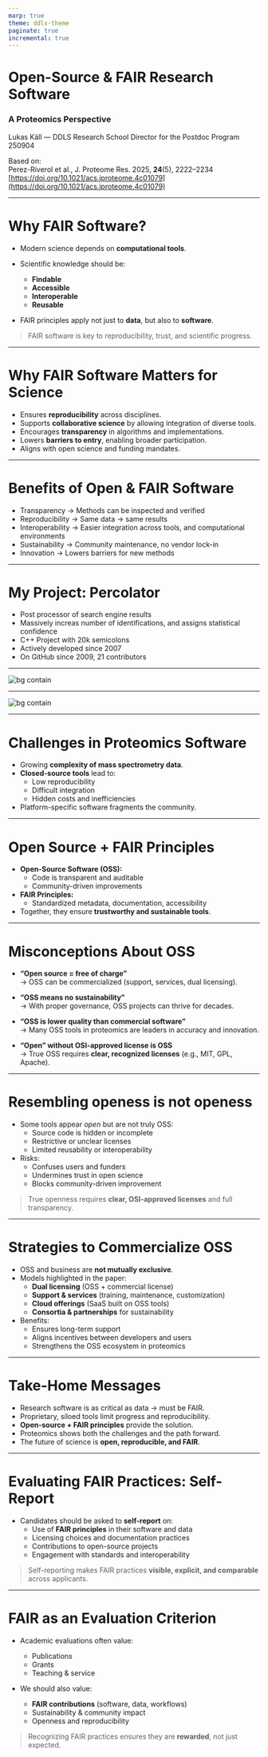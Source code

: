 ```yaml
---
marp: true
theme: ddls-theme
paginate: true
incremental: true 
---
```

<!-- _class: title -->
# Open-Source & FAIR Research Software  
### A Proteomics Perspective

Lukas Käll &mdash; DDLS Research School Director for the Postdoc Program
250904

Based on:  
Perez-Riverol et al., J. Proteome Res. 2025, **24**(5), 2222–2234
[https://doi.org/10.1021/acs.jproteome.4c01079](https://doi.org/10.1021/acs.jproteome.4c01079)

---

# Why FAIR Software?

- Modern science depends on **computational tools**.  
- Scientific knowledge should be:
  - **Findable**  
  - **Accessible**  
  - **Interoperable**  
  - **Reusable**  

- FAIR principles apply not just to **data**, but also to **software**.  
> FAIR software is key to reproducibility, trust, and scientific progress.

---

# Why FAIR Software Matters for Science

- Ensures **reproducibility** across disciplines.  
- Supports **collaborative science** by allowing integration of diverse tools.  
- Encourages **transparency** in algorithms and implementations.  
- Lowers **barriers to entry**, enabling broader participation.  
- Aligns with open science and funding mandates.  

---

# Benefits of Open & FAIR Software

- Transparency → Methods can be inspected and verified  
- Reproducibility → Same data → same results  
- Interoperability → Easier integration across tools, and computational environments  
- Sustainability → Community maintenance, no vendor lock-in  
- Innovation → Lowers barriers for new methods  

---

# My Project: Percolator

- Post processor of search engine results
- Massively increas number of identifications, and assigns statistical confidence
- C++ Project with 20k semicolons
- Actively developed since 2007
- On GitHub since 2009, 21 contributors

---

![bg contain](img/jekylhyde.png)

---

![bg contain](img/citations.png)

---

# Challenges in Proteomics Software

- Growing **complexity of mass spectrometry data**.  
- **Closed-source tools** lead to:  
  - Low reproducibility  
  - Difficult integration  
  - Hidden costs and inefficiencies  
- Platform-specific software fragments the community.  

---

# Open Source + FAIR Principles

- **Open-Source Software (OSS):**
  - Code is transparent and auditable  
  - Community-driven improvements  
- **FAIR Principles:**  
  - Standardized metadata, documentation, accessibility  
- Together, they ensure **trustworthy and sustainable tools**.

---

# Misconceptions About OSS

- **“Open source = free of charge”**  
  → OSS can be commercialized (support, services, dual licensing).  

- **“OSS means no sustainability”**  
  → With proper governance, OSS projects can thrive for decades.  

- **“OSS is lower quality than commercial software”**  
  → Many OSS tools in proteomics are leaders in accuracy and innovation.  

- **“Open” without OSI-approved license is OSS**  
  → True OSS requires **clear, recognized licenses** (e.g., MIT, GPL, Apache).

---

# Resembling openess is not openess

- Some tools appear *open* but are not truly OSS:  
  - Source code is hidden or incomplete  
  - Restrictive or unclear licenses  
  - Limited reusability or interoperability  
- Risks:  
  - Confuses users and funders  
  - Undermines trust in open science  
  - Blocks community-driven improvement  

> True openness requires **clear, OSI-approved licenses** and full transparency.

---

# Strategies to Commercialize OSS

- OSS and business are **not mutually exclusive**.  
- Models highlighted in the paper:  
  - **Dual licensing** (OSS + commercial license)  
  - **Support & services** (training, maintenance, customization)  
  - **Cloud offerings** (SaaS built on OSS tools)  
  - **Consortia & partnerships** for sustainability  
- Benefits:  
  - Ensures long-term support  
  - Aligns incentives between developers and users  
  - Strengthens the OSS ecosystem in proteomics

---

# Take-Home Messages

- Research software is as critical as data → must be FAIR.  
- Proprietary, siloed tools limit progress and reproducibility.  
- **Open-source + FAIR principles** provide the solution.  
- Proteomics shows both the challenges and the path forward.  
- The future of science is **open, reproducible, and FAIR**.  

---

# Evaluating FAIR Practices: Self-Report

- Candidates should be asked to **self-report** on:  
  - Use of **FAIR principles** in their software and data  
  - Licensing choices and documentation practices  
  - Contributions to open-source projects  
  - Engagement with standards and interoperability  

> Self-reporting makes FAIR practices **visible, explicit, and comparable** across applicants.

---

# FAIR as an Evaluation Criterion

- Academic evaluations often value:
  - Publications  
  - Grants  
  - Teaching & service  

- We should also value:
  - **FAIR contributions** (software, data, workflows)  
  - Sustainability & community impact  
  - Openness and reproducibility  

> Recognizing FAIR practices ensures they are **rewarded**, not just expected.
